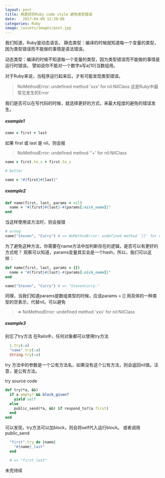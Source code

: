 ```yaml
---
layout: post
title: 用更好的Ruby code style 避免类型错误
date:   2017-04-09 12:39:06
categories: Ruby
image: /assets/images/post.jpg
---
```


我们知道，Ruby是动态语言。
静态类型：编译的时候就知道每一个变量的类型，因为类型错误而不能做的事情是语法错误。

动态类型：编译的时候不知道每一个变量的类型，因为类型错误而不能做的事情是运行时错误。
譬如说你不能对一个数字a写a[10]当数组用。

对于Ruby来说，当程序运行起来后，才有可能发现类型错误。
> NoMethodError: undefined method 'xxx' for nil:NilClass 这是Ruby中最常见发生的Error

我们是否可以在写代码的时候，就选择更好的方式，来最大程度的避免的错误发生。

##### example1

```ruby
name = first + last
```

如果 first 或 last 是 nil，则会报

> NoMethodError: undefined method ''+' for nil:NilClass

```ruby
name = first.to_s + first.to_s

# better

name = "#{first}#{last}"
```

##### example2

```ruby
def name(first, last, params = nil)
  name = "#{first}#{last}-#{params[:nick_name]}"
end
```

当这样使用该方法时，则会报错

```ruby
# wrong
name("Steven", "Curry") # => NoMethodError: undefined method `[]' for nil:NilClass
```
为了避免这种方法，你需要在name方法中加判断存在的逻辑，是否可以有更好的方式呢？
观察可以知道，params变量其实会是一个hash，所以，我们可以这样：

```ruby
def name(first, last, params = {})
  name = "#{first}#{last}-#{params[:nick_name]}"
end
```

```ruby
name("Steven", "Curry") # => "StevenCurry-"
```

同理，当我们知道params是数组类型的时候，应该params = []
用具体的一种类型的空表示，代替nil。可以避免

> => NoMethodError: undefined method 'xxx' for nil:NilClass

##### example3

别忘了try方法
在Rails中，任何对象都可以使用try方法

```ruby
  1.try(:a)
  "name".try(:a)
  String.try(:a)
```
try 方法中的参数是一个公有方法名，如果没有这个公有方法，则会返回nil值。注意，是公有方法。

try source code
```ruby
def try(*a, &b)
  if a.empty? && block_given?
    yield self
  else
    public_send(*a, &b) if respond_to?(a.first)
  end
end
```

可以发现，try方法可以加block，则会将self代入运行block。
或者调用public_send
```ruby
  "first".try do |name|
    "#{name}_last"
  end

  # => "first_last"
```

未完待续
